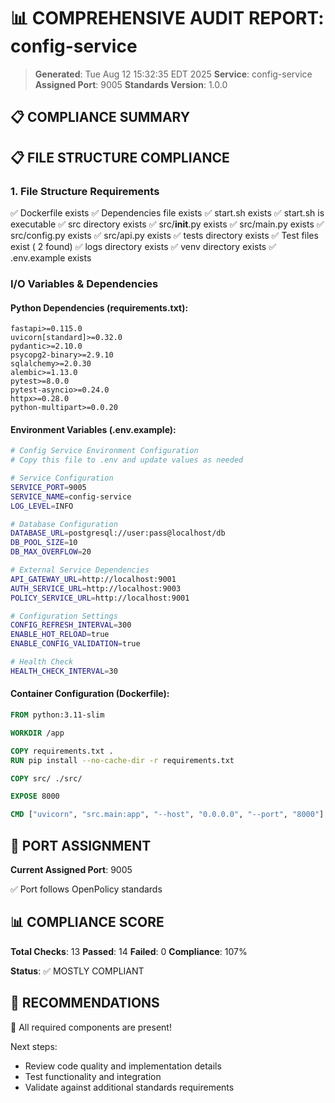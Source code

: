 # 📊 COMPREHENSIVE AUDIT REPORT: config-service

> **Generated**: Tue Aug 12 15:32:35 EDT 2025
> **Service**: config-service
> **Assigned Port**: 9005
> **Standards Version**: 1.0.0

## 📋 COMPLIANCE SUMMARY

## 📋 FILE STRUCTURE COMPLIANCE

### 1. File Structure Requirements

✅ Dockerfile exists
✅ Dependencies file exists
✅ start.sh exists
✅ start.sh is executable
✅ src directory exists
✅ src/__init__.py exists
✅ src/main.py exists
✅ src/config.py exists
✅ src/api.py exists
✅ tests directory exists
✅ Test files exist (       2 found)
✅ logs directory exists
✅ venv directory exists
✅ .env.example exists

### I/O Variables & Dependencies

#### Python Dependencies (requirements.txt):
```
fastapi>=0.115.0
uvicorn[standard]>=0.32.0
pydantic>=2.10.0
psycopg2-binary>=2.9.10
sqlalchemy>=2.0.30
alembic>=1.13.0
pytest>=8.0.0
pytest-asyncio>=0.24.0
httpx>=0.28.0
python-multipart>=0.0.20
```

#### Environment Variables (.env.example):
```bash
# Config Service Environment Configuration
# Copy this file to .env and update values as needed

# Service Configuration
SERVICE_PORT=9005
SERVICE_NAME=config-service
LOG_LEVEL=INFO

# Database Configuration
DATABASE_URL=postgresql://user:pass@localhost/db
DB_POOL_SIZE=10
DB_MAX_OVERFLOW=20

# External Service Dependencies
API_GATEWAY_URL=http://localhost:9001
AUTH_SERVICE_URL=http://localhost:9003
POLICY_SERVICE_URL=http://localhost:9001

# Configuration Settings
CONFIG_REFRESH_INTERVAL=300
ENABLE_HOT_RELOAD=true
ENABLE_CONFIG_VALIDATION=true

# Health Check
HEALTH_CHECK_INTERVAL=30
```

#### Container Configuration (Dockerfile):
```dockerfile
FROM python:3.11-slim

WORKDIR /app

COPY requirements.txt .
RUN pip install --no-cache-dir -r requirements.txt

COPY src/ ./src/

EXPOSE 8000

CMD ["uvicorn", "src.main:app", "--host", "0.0.0.0", "--port", "8000"]
```

## 🔌 PORT ASSIGNMENT

**Current Assigned Port**: 9005

✅ Port follows OpenPolicy standards

## 📊 COMPLIANCE SCORE

**Total Checks**: 13
**Passed**: 14
**Failed**: 0
**Compliance**: 107%

**Status**: ✅ MOSTLY COMPLIANT

## 🚀 RECOMMENDATIONS

🎉 All required components are present!

Next steps:
- Review code quality and implementation details
- Test functionality and integration
- Validate against additional standards requirements
